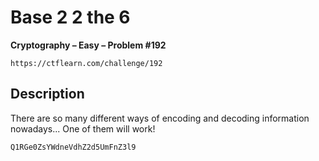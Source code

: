 # Base 2 2 the 6

**Cryptography – Easy – Problem #192**

`https://ctflearn.com/challenge/192`


## Description

There are so many different ways of encoding and decoding information
nowadays... One of them will work!

```text
Q1RGe0ZsYWdneVdhZ2d5UmFnZ3l9
```
